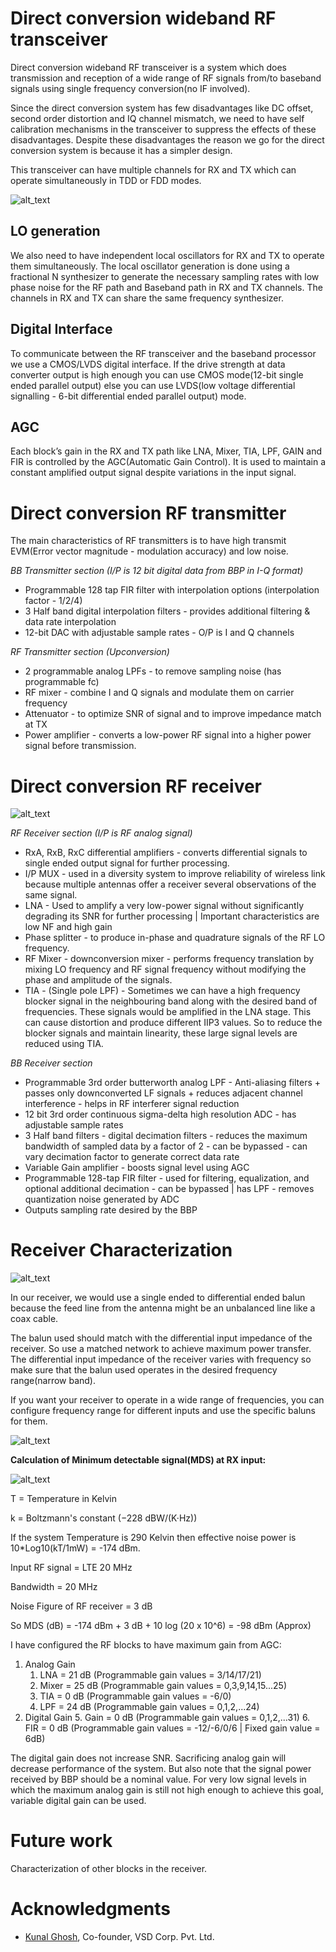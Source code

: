 # Direct conversion wideband RF transceiver

Direct conversion wideband RF transceiver is a system which does transmission and reception of a wide range of RF signals from/to baseband signals using single frequency conversion(no IF involved).

Since the direct conversion system has few disadvantages like DC offset, second order distortion and IQ channel mismatch, we need to have self calibration mechanisms in the transceiver to suppress the effects of these disadvantages. Despite these disadvantages the reason we go for the direct conversion system is because it has a simpler design. 

This transceiver can have multiple channels for RX and TX which can operate simultaneously in TDD or FDD modes. 



![alt_text](images/image1.jpg "image_tooltip")



## LO generation

We also need to have independent local oscillators for RX and TX to operate them simultaneously. The local oscillator generation is done using a fractional N synthesizer to generate the necessary sampling rates with low phase noise for the RF path and Baseband path in RX and TX channels. The channels in RX and TX can share the same frequency synthesizer. 


## Digital Interface

To communicate between the RF transceiver and the baseband processor we use a CMOS/LVDS digital interface. If the drive strength at data converter output is high enough you can use CMOS mode(12-bit single ended parallel output) else you can use LVDS(low voltage differential signalling - 6-bit differential ended parallel output) mode. 


## AGC

Each block’s gain in the RX and TX path like LNA, Mixer, TIA, LPF, GAIN and FIR is controlled by the AGC(Automatic Gain Control). It is used to maintain a constant amplified output signal despite variations in the input signal. 


# Direct conversion RF transmitter

The main characteristics of RF transmitters is to have high transmit EVM(Error vector magnitude - modulation accuracy) and low noise. 

_BB Transmitter section (I/P is 12 bit digital data from BBP in I-Q format)_



*   Programmable 128 tap FIR filter with interpolation options (interpolation factor - 1/2/4)
*   3 Half band digital interpolation filters - provides additional filtering & data rate interpolation
*   12-bit DAC with adjustable sample rates - O/P is I and Q channels

_RF Transmitter section (Upconversion)_



*   2 programmable analog LPFs - to remove sampling noise (has programmable fc)
*   RF mixer - combine I and Q signals and modulate them on carrier frequency
*   Attenuator - to optimize SNR of signal and to improve impedance match at TX
*   Power amplifier - converts a low-power RF signal into a higher power signal before transmission.


# Direct conversion RF receiver



![alt_text](images/image2.jpg "image_tooltip")


_RF Receiver section (I/P is RF analog signal)_



*   RxA, RxB, RxC differential amplifiers - converts differential signals to single ended output signal for further processing.
*   I/P MUX - used in a diversity system to improve reliability of wireless link because multiple antennas offer a receiver several observations of the same signal.
*   LNA - Used to amplify a very low-power signal without significantly degrading its SNR  for further processing | Important characteristics are low NF and high gain
*   Phase splitter - to produce in-phase and quadrature signals of the RF LO frequency. 
*   RF Mixer - downconversion mixer - performs frequency translation by mixing LO frequency and RF signal frequency without modifying the phase and amplitude of the signals.
*   TIA - (Single pole LPF) - Sometimes we can have a high frequency blocker signal in the neighbouring band along with the desired band of frequencies. These signals would be amplified in the LNA stage. This can cause distortion and produce different IIP3 values. So to reduce the blocker signals and maintain linearity, these large signal levels are reduced using TIA. 

_BB Receiver section_



*   Programmable 3rd order butterworth analog LPF - Anti-aliasing filters + passes only downconverted LF signals + reduces adjacent channel interference - helps in RF interferer signal reduction
*   12 bit 3rd order continuous sigma-delta high resolution ADC - has adjustable sample rates 
*   3 Half band filters - digital decimation filters - reduces the maximum bandwidth of sampled data by a factor of 2 - can be bypassed - can vary decimation factor to generate correct data rate
*   Variable Gain amplifier - boosts signal level using AGC
*   Programmable 128-tap FIR filter - used for filtering, equalization, and optional additional decimation - can be bypassed | has LPF - removes quantization noise generated by ADC
*   Outputs sampling rate desired by the BBP


# Receiver Characterization



![alt_text](images/image3.jpg "image_tooltip")


In our receiver, we would use a single ended to differential ended balun because the feed line from the antenna might be an unbalanced line like a coax cable. 

The balun used should match with the differential input impedance of the receiver. So use a matched network to achieve maximum power transfer. The differential input impedance of the receiver varies with frequency so make sure that the balun used operates in the desired frequency range(narrow band). 

If you want your receiver to operate in a wide range of frequencies, you can configure frequency range for different inputs and use the specific baluns for them. 



![alt_text](images/image4.jpg "image_tooltip")


**Calculation of Minimum detectable signal(MDS) at RX input:**



![alt_text](images/image5.jpg "image_tooltip")


T = Temperature in Kelvin

k = Boltzmann's constant (−228 dBW/(K·Hz))

If the system Temperature is 290 Kelvin then effective noise power is 10*Log10(kT/1mW) = -174 dBm.

Input RF signal = LTE 20 MHz

Bandwidth = 20 MHz

Noise Figure of RF receiver = 3 dB

So MDS (dB) = -174 dBm + 3 dB + 10 log (20 x 10^6) = -98 dBm (Approx)

I have configured the RF blocks to have maximum gain from AGC:



1. Analog Gain
    1. LNA = 21 dB (Programmable gain values = 3/14/17/21)
    2. Mixer = 25 dB (Programmable gain values = 0,3,9,14,15...25)
    3. TIA = 0 dB (Programmable gain values = -6/0)
    4. LPF = 24 dB (Programmable gain values = 0,1,2,...24)
2. Digital Gain
    5. Gain = 0 dB (Programmable gain values = 0,1,2,...31)
    6. FIR = 0 dB (Programmable gain values = -12/-6/0/6 | Fixed gain value = 6dB)

The digital gain does not increase SNR. Sacrificing analog gain will decrease performance of the system. But also note that the signal power received by BBP should be a nominal value. For very low signal levels in which the maximum analog gain is still not high enough to achieve this goal, variable digital gain can be used.


# Future work

Characterization of other blocks in the receiver. 


# Acknowledgments



*   [Kunal Ghosh](mailto:kunalghosh@gmail.com), Co-founder, VSD Corp. Pvt. Ltd.
